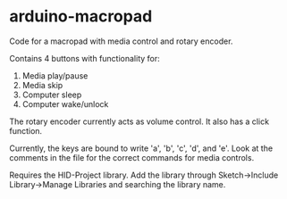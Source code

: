 # arduino-macropad

Code for a macropad with media control and rotary encoder. 

Contains 4 buttons with functionality for:
  1. Media play/pause
  2. Media skip
  3. Computer sleep
  4. Computer wake/unlock

The rotary encoder currently acts as volume control. It also has a click function.

Currently, the keys are bound to write 'a', 'b', 'c', 'd', and 'e'. Look at the comments in the file for the correct commands for media controls.

Requires the HID-Project library. Add the library through Sketch->Include Library->Manage Libraries and searching the library name.
